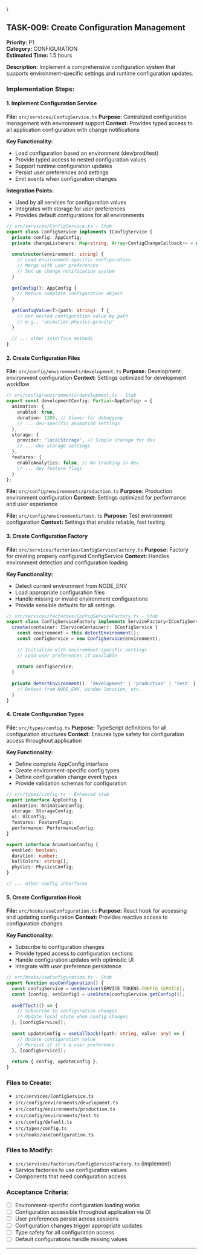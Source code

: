 \

## TASK-009: Create Configuration Management
**Priority:** P1  
**Category:** CONFIGURATION  
**Estimated Time:** 1.5 hours

**Description:** Implement a comprehensive configuration system that supports environment-specific settings and runtime configuration updates.

### Implementation Steps:

#### 1. Implement Configuration Service
**File:** `src/services/ConfigService.ts`
**Purpose:** Centralized configuration management with environment support
**Context:** Provides typed access to all application configuration with change notifications

**Key Functionality:**
- Load configuration based on environment (dev/prod/test)
- Provide typed access to nested configuration values
- Support runtime configuration updates
- Persist user preferences and settings
- Emit events when configuration changes

**Integration Points:**
- Used by all services for configuration values
- Integrates with storage for user preferences
- Provides default configurations for all environments

```typescript
// src/services/ConfigService.ts - Stub
export class ConfigService implements IConfigService {
  private config: AppConfig;
  private changeListeners: Map<string, Array<ConfigChangeCallback>> = new Map();
  
  constructor(environment: string) {
    // Load environment-specific configuration
    // Merge with user preferences
    // Set up change notification system
  }
  
  getConfig(): AppConfig {
    // Return complete configuration object
  }
  
  getConfigValue<T>(path: string): T {
    // Get nested configuration value by path
    // e.g., 'animation.physics.gravity'
  }
  
  // ... other interface methods
}
```

#### 2. Create Configuration Files
**File:** `src/config/environments/development.ts`
**Purpose:** Development environment configuration
**Context:** Settings optimized for development workflow

```typescript
// src/config/environments/development.ts - Stub
export const developmentConfig: Partial<AppConfig> = {
  animation: {
    enabled: true,
    duration: 1200, // Slower for debugging
    // ... dev-specific animation settings
  },
  storage: {
    provider: 'localStorage', // Simple storage for dev
    // ... dev storage settings
  },
  features: {
    enableAnalytics: false, // No tracking in dev
    // ... dev feature flags
  }
};
```

**File:** `src/config/environments/production.ts`
**Purpose:** Production environment configuration
**Context:** Settings optimized for performance and user experience

**File:** `src/config/environments/test.ts`
**Purpose:** Test environment configuration
**Context:** Settings that enable reliable, fast testing

#### 3. Create Configuration Factory
**File:** `src/services/factories/ConfigServiceFactory.ts`
**Purpose:** Factory for creating properly configured ConfigService
**Context:** Handles environment detection and configuration loading

**Key Functionality:**
- Detect current environment from NODE_ENV
- Load appropriate configuration files
- Handle missing or invalid environment configurations
- Provide sensible defaults for all settings

```typescript
// src/services/factories/ConfigServiceFactory.ts - Stub
export class ConfigServiceFactory implements ServiceFactory<IConfigService> {
  create(container: IServiceContainer): IConfigService {
    const environment = this.detectEnvironment();
    const configService = new ConfigService(environment);
    
    // Initialize with environment-specific settings
    // Load user preferences if available
    
    return configService;
  }
  
  private detectEnvironment(): 'development' | 'production' | 'test' {
    // Detect from NODE_ENV, window location, etc.
  }
}
```

#### 4. Create Configuration Types
**File:** `src/types/config.ts`
**Purpose:** TypeScript definitions for all configuration structures
**Context:** Ensures type safety for configuration access throughout application

**Key Functionality:**
- Define complete AppConfig interface
- Create environment-specific config types
- Define configuration change event types
- Provide validation schemas for configuration

```typescript
// src/types/config.ts - Enhanced stub
export interface AppConfig {
  animation: AnimationConfig;
  storage: StorageConfig;
  ui: UIConfig;
  features: FeatureFlags;
  performance: PerformanceConfig;
}

export interface AnimationConfig {
  enabled: boolean;
  duration: number;
  ballColors: string[];
  physics: PhysicsConfig;
}

// ... other config interfaces
```

#### 5. Create Configuration Hook
**File:** `src/hooks/useConfiguration.ts`
**Purpose:** React hook for accessing and updating configuration
**Context:** Provides reactive access to configuration changes

**Key Functionality:**
- Subscribe to configuration changes
- Provide typed access to configuration sections
- Handle configuration updates with optimistic UI
- Integrate with user preference persistence

```typescript
// src/hooks/useConfiguration.ts - Stub
export function useConfiguration() {
  const configService = useService(SERVICE_TOKENS.CONFIG_SERVICE);
  const [config, setConfig] = useState(configService.getConfig());
  
  useEffect(() => {
    // Subscribe to configuration changes
    // Update local state when config changes
  }, [configService]);
  
  const updateConfig = useCallback((path: string, value: any) => {
    // Update configuration value
    // Persist if it's a user preference
  }, [configService]);
  
  return { config, updateConfig };
}
```

### Files to Create:
- `src/services/ConfigService.ts`
- `src/config/environments/development.ts`
- `src/config/environments/production.ts`
- `src/config/environments/test.ts`
- `src/config/default.ts`
- `src/types/config.ts`
- `src/hooks/useConfiguration.ts`

### Files to Modify:
- `src/services/factories/ConfigServiceFactory.ts` (implement)
- Service factories to use configuration values
- Components that need configuration access

### Acceptance Criteria:
- [ ] Environment-specific configuration loading works
- [ ] Configuration accessible throughout application via DI
- [ ] User preferences persist across sessions
- [ ] Configuration changes trigger appropriate updates
- [ ] Type safety for all configuration access
- [ ] Default configurations handle missing values

---

